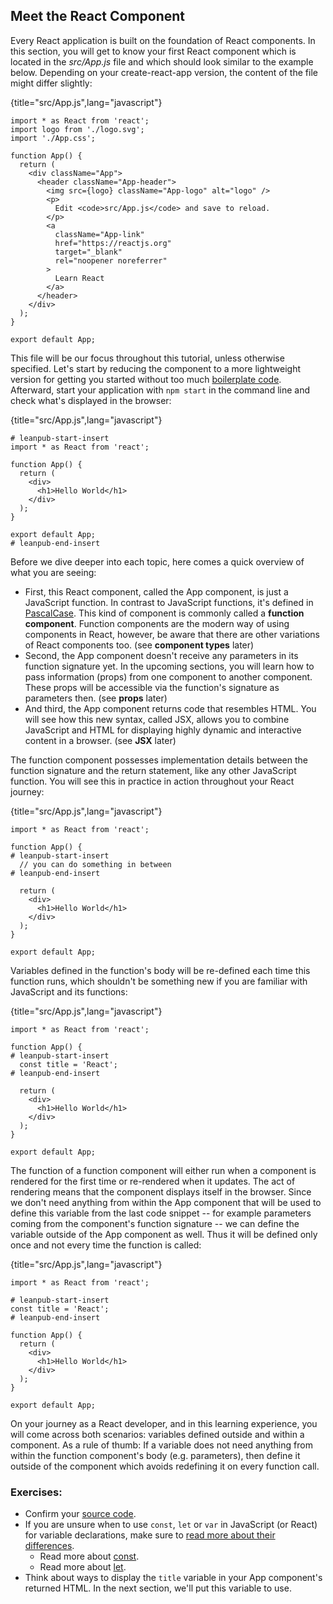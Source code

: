 ## Meet the React Component

Every React application is built on the foundation of React components. In this section, you will get to know your first React component which is located in the *src/App.js* file and which should look similar to the example below. Depending on your create-react-app version, the content of the file might differ slightly:

{title="src/App.js",lang="javascript"}
~~~~~~~
import * as React from 'react';
import logo from './logo.svg';
import './App.css';

function App() {
  return (
    <div className="App">
      <header className="App-header">
        <img src={logo} className="App-logo" alt="logo" />
        <p>
          Edit <code>src/App.js</code> and save to reload.
        </p>
        <a
          className="App-link"
          href="https://reactjs.org"
          target="_blank"
          rel="noopener noreferrer"
        >
          Learn React
        </a>
      </header>
    </div>
  );
}

export default App;
~~~~~~~

This file will be our focus throughout this tutorial, unless otherwise specified. Let's start by reducing the component to a more lightweight version for getting you started without too much [boilerplate code](https://en.wikipedia.org/wiki/Boilerplate_code). Afterward, start your application with `npm start` in the command line and check what's displayed in the browser:

{title="src/App.js",lang="javascript"}
~~~~~~~
# leanpub-start-insert
import * as React from 'react';

function App() {
  return (
    <div>
      <h1>Hello World</h1>
    </div>
  );
}

export default App;
# leanpub-end-insert
~~~~~~~

Before we dive deeper into each topic, here comes a quick overview of what you are seeing:

* First, this React component, called the App component, is just a JavaScript function. In contrast to JavaScript functions, it's defined in [PascalCase](https://www.robinwieruch.de/javascript-naming-conventions). This kind of component is commonly called a **function component**. Function components are the modern way of using components in React, however, be aware that there are other variations of React components too. (see **component types** later)
* Second, the App component doesn't receive any parameters in its function signature yet. In the upcoming sections, you will learn how to pass information (props) from one component to another component. These props will be accessible via the function's signature as parameters then. (see **props** later)
* And third, the App component returns code that resembles HTML. You will see how this new syntax, called JSX, allows you to combine JavaScript and HTML for displaying highly dynamic and interactive content in a browser. (see **JSX** later)

The function component possesses implementation details between the function signature and the return statement, like any other JavaScript function. You will see this in practice in action throughout your React journey:

{title="src/App.js",lang="javascript"}
~~~~~~~
import * as React from 'react';

function App() {
# leanpub-start-insert
  // you can do something in between
# leanpub-end-insert

  return (
    <div>
      <h1>Hello World</h1>
    </div>
  );
}

export default App;
~~~~~~~

Variables defined in the function's body will be re-defined each time this function runs, which shouldn't be something new if you are familiar with JavaScript and its functions:

{title="src/App.js",lang="javascript"}
~~~~~~~
import * as React from 'react';

function App() {
# leanpub-start-insert
  const title = 'React';
# leanpub-end-insert

  return (
    <div>
      <h1>Hello World</h1>
    </div>
  );
}

export default App;
~~~~~~~

The function of a function component will either run when a component is rendered for the first time or re-rendered when it updates. The act of rendering means that the component displays itself in the browser. Since we don't need anything from within the App component that will be used to define this variable from the last code snippet -- for example parameters coming from the component's function signature -- we can define the variable outside of the App component as well. Thus it will be defined only once and not every time the function is called:

{title="src/App.js",lang="javascript"}
~~~~~~~
import * as React from 'react';

# leanpub-start-insert
const title = 'React';
# leanpub-end-insert

function App() {
  return (
    <div>
      <h1>Hello World</h1>
    </div>
  );
}

export default App;
~~~~~~~

On your journey as a React developer, and in this learning experience, you will come across both scenarios: variables defined outside and within a component. As a rule of thumb: If a variable does not need anything from within the function component's body (e.g. parameters), then define it outside of the component which avoids redefining it on every function call.

### Exercises:

* Confirm your [source code](https://codesandbox.io/s/github/the-road-to-learn-react/hacker-stories/tree/2021/Meet-the-React-Component).
* If you are unsure when to use `const`, `let` or `var` in JavaScript (or React) for variable declarations, make sure to [read more about their differences](https://www.robinwieruch.de/const-let-var).
  * Read more about [const](https://developer.mozilla.org/en-US/docs/Web/JavaScript/Reference/Statements/const).
  * Read more about [let](https://developer.mozilla.org/en-US/docs/Web/JavaScript/Reference/Statements/let).
* Think about ways to display the `title` variable in your App component's returned HTML. In the next section, we'll put this variable to use.
